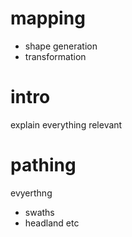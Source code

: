 # mapping
- shape generation
- transformation

# intro
explain everything relevant

# pathing
evyerthng
- swaths
- headland etc
